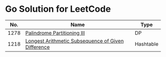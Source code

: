 # Go Solution for LeetCode

 No. | Name | Type |
--- | --- | ---
1278 | [Palindrome Partitioning III][1278] | DP
1218 | [Longest Arithmetic Subsequence of Given Difference][1218] | Hashtable



[1278]: ./1278.%20Palindrome%20Partitioning%20III/
[1218]: ./1218.%20Longest%20Arithmetic%20Subsequence%20of%20Given%20Difference/